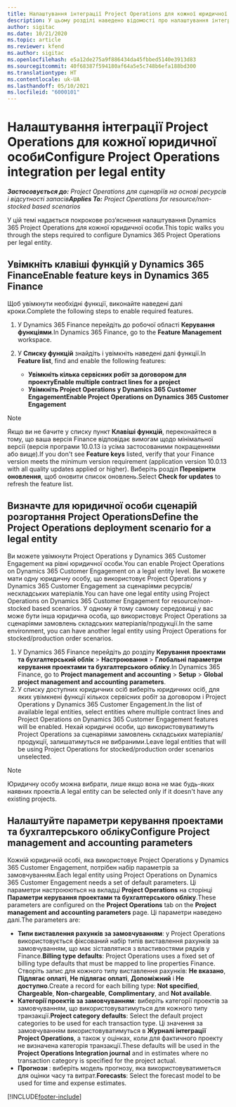 ```yaml
---
title: Налаштування інтеграції Project Operations для кожної юридичної особи
description: У цьому розділі наведено відомості про налаштування інтеграції за юридичними особами в Project Operations.
author: sigitac
ms.date: 10/21/2020
ms.topic: article
ms.reviewer: kfend
ms.author: sigitac
ms.openlocfilehash: e5a12de275a9f886434da45fbbed5140e3913d83
ms.sourcegitcommit: 40f68387f594180af64a5e5c748b6efa188bd300
ms.translationtype: HT
ms.contentlocale: uk-UA
ms.lasthandoff: 05/10/2021
ms.locfileid: "6000101"
---
```

# <a name="configure-project-operations-integration-per-legal-entity"></a><span data-ttu-id="909c4-103">Налаштування інтеграції Project Operations для кожної юридичної особи</span><span class="sxs-lookup"><span data-stu-id="909c4-103">Configure Project Operations integration per legal entity</span></span> 

<span data-ttu-id="909c4-104">_**Застосовується до:** Project Operations для сценаріїв на основі ресурсів і відсутності запасів_</span><span class="sxs-lookup"><span data-stu-id="909c4-104">_**Applies To:** Project Operations for resource/non-stocked based scenarios_</span></span>

<span data-ttu-id="909c4-105">У цій темі надається покрокове роз’яснення налаштування Dynamics 365 Project Operations для кожної юридичної особи.</span><span class="sxs-lookup"><span data-stu-id="909c4-105">This topic walks you through the steps required to configure Dynamics 365 Project Operations per legal entity.</span></span>

## <a name="enable-feature-keys-in-dynamics-365-finance"></a><span data-ttu-id="909c4-106">Увімкніть клавіші функцій у Dynamics 365 Finance</span><span class="sxs-lookup"><span data-stu-id="909c4-106">Enable feature keys in Dynamics 365 Finance</span></span>

<span data-ttu-id="909c4-107">Щоб увімкнути необхідні функції, виконайте наведені далі кроки.</span><span class="sxs-lookup"><span data-stu-id="909c4-107">Complete the following steps to enable required features.</span></span>

1. <span data-ttu-id="909c4-108">У Dynamics 365 Finance перейдіть до робочої області **Керування функціями**.</span><span class="sxs-lookup"><span data-stu-id="909c4-108">In Dynamics 365 Finance, go to the **Feature Management** workspace.</span></span>
2. <span data-ttu-id="909c4-109">У **Списку функцій** знайдіть і увімкніть наведені далі функції.</span><span class="sxs-lookup"><span data-stu-id="909c4-109">In **Feature list**, find and enable the following features:</span></span>
  
    - <span data-ttu-id="909c4-110">**Увімкніть кілька сервісних робіт за договором для проекту**</span><span class="sxs-lookup"><span data-stu-id="909c4-110">**Enable multiple contract lines for a project**</span></span>
    - <span data-ttu-id="909c4-111">**Увімкніть Project Operations у Dynamics 365 Customer Engagement**</span><span class="sxs-lookup"><span data-stu-id="909c4-111">**Enable Project Operations on Dynamics 365 Customer Engagement**</span></span>

> [!NOTE]
> <span data-ttu-id="909c4-112">Якщо ви не бачите у списку пункт **Клавіші функцій**, переконайтеся в тому, що ваша версія Finance відповідає вимогам щодо мінімальної версії (версія програми 10.0.13 із усіма застосованими покращеннями або вище).</span><span class="sxs-lookup"><span data-stu-id="909c4-112">If you don't see **Feature keys** listed, verify that your Finance version meets the minimum version requirement (application version 10.0.13 with all quality updates applied or higher).</span></span> <span data-ttu-id="909c4-113">Виберіть розділ **Перевірити оновлення**, щоб оновити список оновлень.</span><span class="sxs-lookup"><span data-stu-id="909c4-113">Select **Check for updates** to refresh the feature list.</span></span>

## <a name="define-the-project-operations-deployment-scenario-for-a-legal-entity"></a><span data-ttu-id="909c4-114">Визначте для юридичної особи сценарій розгортання Project Operations</span><span class="sxs-lookup"><span data-stu-id="909c4-114">Define the Project Operations deployment scenario for a legal entity</span></span>

<span data-ttu-id="909c4-115">Ви можете увімкнути Project Operations у Dynamics 365 Customer Engagement на рівні юридичної особи.</span><span class="sxs-lookup"><span data-stu-id="909c4-115">You can enable Project Operations on Dynamics 365 Customer Engagement on a legal entity level.</span></span> <span data-ttu-id="909c4-116">Ви можете мати одну юридичну особу, що використовує Project Operations у Dynamics 365 Customer Engagement за сценаріями ресурсів/нескладських матеріалів.</span><span class="sxs-lookup"><span data-stu-id="909c4-116">You can have one legal entity using Project Operations on Dynamics 365 Customer Engagement for resource/non-stocked based scenarios.</span></span> <span data-ttu-id="909c4-117">У одному й тому самому середовищі у вас може бути інша юридична особа, що використовує Project Operations за сценаріями замовлень складських матеріалів/продукції.</span><span class="sxs-lookup"><span data-stu-id="909c4-117">In the same environment, you can have another legal entity using Project Operations for stocked/production order scenarios.</span></span>

1. <span data-ttu-id="909c4-118">У Dynamics 365 Finance перейдіть до розділу **Керування проектами та бухгалтерський облік** > **Настроювання** > **Глобальні параметри керування проектами та бухгалтерського обліку**.</span><span class="sxs-lookup"><span data-stu-id="909c4-118">In Dynamics 365 Finance, go to **Project management and accounting** > **Setup** > **Global project management and accounting parameters**.</span></span>
2. <span data-ttu-id="909c4-119">У списку доступних юридичних осіб виберіть юридичних осіб, для яких увімкнені функції кількох сервісних робіт за договором і Project Operations у Dynamics 365 Customer Engagement.</span><span class="sxs-lookup"><span data-stu-id="909c4-119">In the list of available legal entities, select entities where multiple contract lines and Project Operations on Dynamics 365 Customer Engagement features will be enabled.</span></span> <span data-ttu-id="909c4-120">Нехай юридичні особи, що використовуватимуть Project Operations за сценаріями замовлень складських матеріалів/продукції, залишатимуться не вибраними.</span><span class="sxs-lookup"><span data-stu-id="909c4-120">Leave legal entities that will be using Project Operations for stocked/production order scenarios unselected.</span></span>

> [!NOTE]
> <span data-ttu-id="909c4-121">Юридичну особу можна вибрати, лише якщо вона не має будь-яких наявних проектів.</span><span class="sxs-lookup"><span data-stu-id="909c4-121">A legal entity can be selected only if it doesn't have any existing projects.</span></span>

## <a name="configure-project-management-and-accounting-parameters"></a><span data-ttu-id="909c4-122">Налаштуйте параметри керування проектами та бухгалтерського обліку</span><span class="sxs-lookup"><span data-stu-id="909c4-122">Configure Project management and accounting parameters</span></span>

<span data-ttu-id="909c4-123">Кожній юридичній особі, яка використовує Project Operations у Dynamics 365 Customer Engagement, потрібен набір параметрів за замовчуванням.</span><span class="sxs-lookup"><span data-stu-id="909c4-123">Each legal entity using Project Operations on Dynamics 365 Customer Engagement needs a set of default parameters.</span></span> <span data-ttu-id="909c4-124">Ці параметри настроюються на вкладці **Project Operations** на сторінці **Параметри керування проектами та бухгалтерського обліку**.</span><span class="sxs-lookup"><span data-stu-id="909c4-124">These parameters are configured on the **Project Operations** tab on the **Project management and accounting parameters** page.</span></span> <span data-ttu-id="909c4-125">Ці параметри наведено далі.</span><span class="sxs-lookup"><span data-stu-id="909c4-125">The parameters are:</span></span>

  - <span data-ttu-id="909c4-126">**Типи виставлення рахунків за замовчуванням**: у Project Operations використовується фіксований набір типів виставлення рахунків за замовчуванням, що має зіставлятися з властивостями рядків у Finance.</span><span class="sxs-lookup"><span data-stu-id="909c4-126">**Billing type defaults**: Project Operations uses a fixed set of billing type defaults that must be mapped to line properties Finance.</span></span> <span data-ttu-id="909c4-127">Створіть запис для кожного типу виставлення рахунків: **Не вказано**, **Підлягає оплаті**, **Не підлягає оплаті**, **Допоміжний** і **Не доступно**.</span><span class="sxs-lookup"><span data-stu-id="909c4-127">Create a record for each billing type: **Not specified**, **Chargeable**, **Non-chargeable**, **Complimentary**, and **Not available**.</span></span>
  - <span data-ttu-id="909c4-128">**Категорії проектів за замовчуванням**: виберіть категорії проектів за замовчуванням, що використовуватимуться для кожного типу транзакції.</span><span class="sxs-lookup"><span data-stu-id="909c4-128">**Project category defaults**: Select the default project categories to be used for each transaction type.</span></span> <span data-ttu-id="909c4-129">Ці значення за замовчуванням використовуватимуться в **Журналі інтеграції Project Operations**, а також у оцінках, коли для фактичного проекту не визначена категорія транзакції.</span><span class="sxs-lookup"><span data-stu-id="909c4-129">These defaults will be used in the **Project Operations Integration journal** and in estimates where no transaction category is specified for the project actual.</span></span>
  - <span data-ttu-id="909c4-130">**Прогнози** : виберіть модель прогнозу, яка використовуватиметься для оцінки часу та витрат.</span><span class="sxs-lookup"><span data-stu-id="909c4-130">**Forecasts**: Select the forecast model to be used for time and expense estimates.</span></span>


[!INCLUDE[footer-include](../includes/footer-banner.md)]